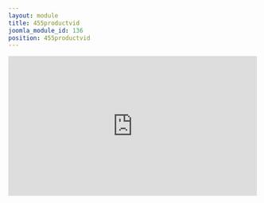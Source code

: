 ```yaml
---
layout: module
title: 455productvid
joomla_module_id: 136
position: 455productvid
---
```

<iframe src="http://player.vimeo.com/video/45338774" width="500" height="281" frameborder="0" webkitAllowFullScreen mozallowfullscreen allowFullScreen></iframe>
